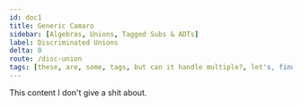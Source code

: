 ```yaml
---
id: doc1
title: Generic Camaro
sidebar: [Algebras, Unions, Tagged Subs & ADTs]
label: Discriminated Unions
delta: 0
route: /disc-union
tags: [these, are, some, tags, but can it handle multiple?, let's, find, out]
---
```


This content I don't give a shit about.
